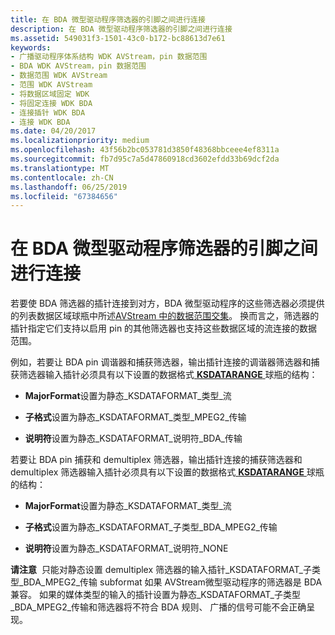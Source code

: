 ```yaml
---
title: 在 BDA 微型驱动程序筛选器的引脚之间进行连接
description: 在 BDA 微型驱动程序筛选器的引脚之间进行连接
ms.assetid: 549031f3-1501-43c0-b172-bc88613d7e61
keywords:
- 广播驱动程序体系结构 WDK AVStream，pin 数据范围
- BDA WDK AVStream，pin 数据范围
- 数据范围 WDK AVStream
- 范围 WDK AVStream
- 将数据区域固定 WDK
- 将固定连接 WDK BDA
- 连接插针 WDK BDA
- 连接 WDK BDA
ms.date: 04/20/2017
ms.localizationpriority: medium
ms.openlocfilehash: 43f56b2bc053781d3850f48368bbceee4ef8311a
ms.sourcegitcommit: fb7d95c7a5d47860918cd3602efdd33b69dcf2da
ms.translationtype: MT
ms.contentlocale: zh-CN
ms.lasthandoff: 06/25/2019
ms.locfileid: "67384656"
---
```

# <a name="connecting-between-pins-of-filters-for-bda-minidrivers"></a>在 BDA 微型驱动程序筛选器的引脚之间进行连接





若要使 BDA 筛选器的插针连接到对方，BDA 微型驱动程序的这些筛选器必须提供的列表数据区域球瓶中所述[AVStream 中的数据范围交集](data-range-intersections-in-avstream.md)。 换而言之，筛选器的插针指定它们支持以启用 pin 的其他筛选器也支持这些数据区域的流连接的数据范围。

例如，若要让 BDA pin 调谐器和捕获筛选器，输出插针连接的调谐器筛选器和捕获筛选器输入插针必须具有以下设置的数据格式[ **KSDATARANGE** ](https://docs.microsoft.com/previous-versions/ff561658(v=vs.85))球瓶的结构：

-   **MajorFormat**设置为静态\_KSDATAFORMAT\_类型\_流

-   **子格式**设置为静态\_KSDATAFORMAT\_类型\_MPEG2\_传输

-   **说明符**设置为静态\_KSDATAFORMAT\_说明符\_BDA\_传输

若要让 BDA pin 捕获和 demultiplex 筛选器，输出插针连接的捕获筛选器和 demultiplex 筛选器输入插针必须具有以下设置的数据格式[ **KSDATARANGE** ](https://docs.microsoft.com/previous-versions/ff561658(v=vs.85))球瓶的结构：

-   **MajorFormat**设置为静态\_KSDATAFORMAT\_类型\_流

-   **子格式**设置为静态\_KSDATAFORMAT\_子类型\_BDA\_MPEG2\_传输

-   **说明符**设置为静态\_KSDATAFORMAT\_说明符\_NONE

**请注意**  只能对静态设置 demultiplex 筛选器的输入插针\_KSDATAFORMAT\_子类型\_BDA\_MPEG2\_传输 subformat 如果 AVStream微型驱动程序的筛选器是 BDA 兼容。
如果的媒体类型的输入的插针设置为静态\_KSDATAFORMAT\_子类型\_BDA\_MPEG2\_传输和筛选器将不符合 BDA 规则、 广播的信号可能不会正确呈现。

 

 

 




